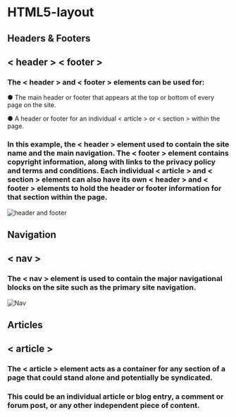 # HTML5-layout
## Headers & Footers
## < header > < footer >
### The < header > and < footer > elements can be used for:
● The main header or footer that appears at the top or bottom of every page on the site.

● A header or footer for an individual < article > or < section > within the page.
### In this example, the < header > element used to contain the site name and the main navigation. The < footer > element contains copyright information, along with links to the privacy policy and terms and conditions. Each individual < article > and < section > element can also have its own < header > and < footer > elements to hold the header or footer information for that section within the page.
![header and footer](https://user-images.githubusercontent.com/70091044/92302622-415cc680-ef76-11ea-8c93-ad170f4f84c9.PNG)
## Navigation
## < nav >
### The < nav > element is used to contain the major navigational blocks on the site such as the primary site navigation.
![Nav](https://user-images.githubusercontent.com/70091044/92302702-d3fd6580-ef76-11ea-95f0-4d929b283175.PNG)
## Articles
## < article >
### The < article > element acts as a container for any section of a page that could stand alone and potentially be syndicated.
### This could be an individual article or blog entry, a comment or forum post, or any other independent piece of content.

